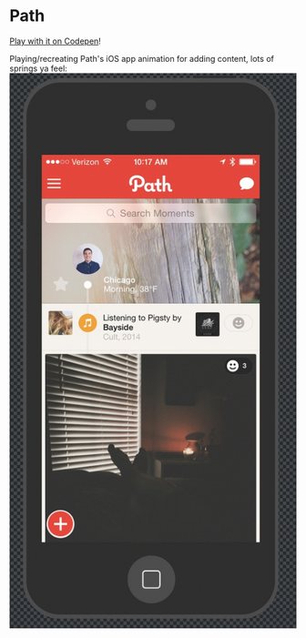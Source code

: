 Path
=======================

[Play with it on Codepen](http://codepen.io/drocarmo/full/bLlew)!

Playing/recreating Path's iOS app animation for adding content,
lots of springs ya feel:
![Path](assets/live.gif)